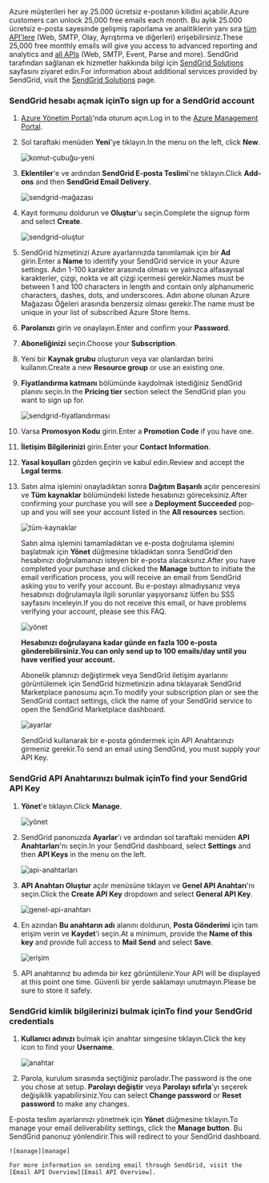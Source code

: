 <span data-ttu-id="400b7-101">Azure müşterileri her ay 25.000 ücretsiz e-postanın kilidini açabilir.</span><span class="sxs-lookup"><span data-stu-id="400b7-101">Azure customers can unlock 25,000 free emails each month.</span></span> <span data-ttu-id="400b7-102">Bu aylık 25.000 ücretsiz e-posta sayesinde gelişmiş raporlama ve analitiklerin yanı sıra [tüm API'lere][all APIs] (Web, SMTP, Olay, Ayrıştırma ve diğerleri) erişebilirsiniz.</span><span class="sxs-lookup"><span data-stu-id="400b7-102">These 25,000 free monthly emails will give you access to advanced reporting and analytics and [all APIs][all APIs] (Web, SMTP, Event, Parse and more).</span></span> <span data-ttu-id="400b7-103">SendGrid tarafından sağlanan ek hizmetler hakkında bilgi için [SendGrid Solutions][SendGrid Solutions] sayfasını ziyaret edin.</span><span class="sxs-lookup"><span data-stu-id="400b7-103">For information about additional services provided by SendGrid, visit the [SendGrid Solutions][SendGrid Solutions] page.</span></span>

### <a name="to-sign-up-for-a-sendgrid-account"></a><span data-ttu-id="400b7-104">SendGrid hesabı açmak için</span><span class="sxs-lookup"><span data-stu-id="400b7-104">To sign up for a SendGrid account</span></span>
1. <span data-ttu-id="400b7-105">[Azure Yönetim Portalı][Azure Management Portal]'nda oturum açın.</span><span class="sxs-lookup"><span data-stu-id="400b7-105">Log in to the [Azure Management Portal][Azure Management Portal].</span></span>
2. <span data-ttu-id="400b7-106">Sol taraftaki menüden **Yeni**'ye tıklayın.</span><span class="sxs-lookup"><span data-stu-id="400b7-106">In the menu on the left, click **New**.</span></span>

    ![komut-çubuğu-yeni][command-bar-new]
3. <span data-ttu-id="400b7-108">**Eklentiler**'e ve ardından **SendGrid E-posta Teslimi**'ne tıklayın.</span><span class="sxs-lookup"><span data-stu-id="400b7-108">Click **Add-ons** and then **SendGrid Email Delivery**.</span></span>

    ![sendgrid-mağazası][sendgrid-store]
4. <span data-ttu-id="400b7-110">Kayıt formunu doldurun ve **Oluştur**'u seçin.</span><span class="sxs-lookup"><span data-stu-id="400b7-110">Complete the signup form and select **Create**.</span></span>

    ![sendgrid-oluştur][sendgrid-create]
5. <span data-ttu-id="400b7-112">SendGrid hizmetinizi Azure ayarlarınızda tanımlamak için bir **Ad** girin.</span><span class="sxs-lookup"><span data-stu-id="400b7-112">Enter a **Name** to identify your SendGrid service in your Azure settings.</span></span> <span data-ttu-id="400b7-113">Adın 1-100 karakter arasında olması ve yalnızca alfasayısal karakterler, çizgi, nokta ve alt çizgi içermesi gerekir.</span><span class="sxs-lookup"><span data-stu-id="400b7-113">Names must be between 1 and 100 characters in length and contain only alphanumeric characters, dashes, dots, and underscores.</span></span> <span data-ttu-id="400b7-114">Adın abone olunan Azure Mağazası Öğeleri arasında benzersiz olması gerekir.</span><span class="sxs-lookup"><span data-stu-id="400b7-114">The name must be unique in your list of subscribed Azure Store Items.</span></span>
6. <span data-ttu-id="400b7-115">**Parolanızı** girin ve onaylayın.</span><span class="sxs-lookup"><span data-stu-id="400b7-115">Enter and confirm your **Password**.</span></span>
7. <span data-ttu-id="400b7-116">**Aboneliğinizi** seçin.</span><span class="sxs-lookup"><span data-stu-id="400b7-116">Choose your **Subscription**.</span></span>
8. <span data-ttu-id="400b7-117">Yeni bir **Kaynak grubu** oluşturun veya var olanlardan birini kullanın.</span><span class="sxs-lookup"><span data-stu-id="400b7-117">Create a new **Resource group** or use an existing one.</span></span>
9. <span data-ttu-id="400b7-118">**Fiyatlandırma katmanı** bölümünde kaydolmak istediğiniz SendGrid planını seçin.</span><span class="sxs-lookup"><span data-stu-id="400b7-118">In the **Pricing tier** section select the SendGrid plan you want to sign up for.</span></span>

    ![sendgrid-fiyatlandırması][sendgrid-pricing]
10. <span data-ttu-id="400b7-120">Varsa **Promosyon Kodu** girin.</span><span class="sxs-lookup"><span data-stu-id="400b7-120">Enter a **Promotion Code** if you have one.</span></span>
11. <span data-ttu-id="400b7-121">**İletişim Bilgilerinizi** girin.</span><span class="sxs-lookup"><span data-stu-id="400b7-121">Enter your **Contact Information**.</span></span>
12. <span data-ttu-id="400b7-122">**Yasal koşulları** gözden geçirin ve kabul edin.</span><span class="sxs-lookup"><span data-stu-id="400b7-122">Review and accept the **Legal terms**.</span></span>
13. <span data-ttu-id="400b7-123">Satın alma işlemini onayladıktan sonra **Dağıtım Başarılı** açılır penceresini ve **Tüm kaynaklar** bölümündeki listede hesabınızı göreceksiniz.</span><span class="sxs-lookup"><span data-stu-id="400b7-123">After confirming your purchase you will see a **Deployment Succeeded** pop-up and you will see your account listed in the **All resources** section.</span></span>

    ![tüm-kaynaklar][all-resources]

    <span data-ttu-id="400b7-125">Satın alma işlemini tamamladıktan ve e-posta doğrulama işlemini başlatmak için **Yönet** düğmesine tıkladıktan sonra SendGrid'den hesabınızı doğrulamanızı isteyen bir e-posta alacaksınız.</span><span class="sxs-lookup"><span data-stu-id="400b7-125">After you have completed your purchase and clicked the **Manage** button to initiate the email verification process, you will receive an email from SendGrid asking you to verify your account.</span></span> <span data-ttu-id="400b7-126">Bu e-postayı almadıysanız veya hesabınızı doğrulamayla ilgili sorunlar yaşıyorsanız lütfen bu SSS sayfasını inceleyin.</span><span class="sxs-lookup"><span data-stu-id="400b7-126">If you do not receive this email, or have problems verifying your account, please see this FAQ.</span></span>

    ![yönet][manage]

    <span data-ttu-id="400b7-128">**Hesabınızı doğrulayana kadar günde en fazla 100 e-posta gönderebilirsiniz.**</span><span class="sxs-lookup"><span data-stu-id="400b7-128">**You can only send up to 100 emails/day until you have verified your account.**</span></span>

    <span data-ttu-id="400b7-129">Abonelik planınızı değiştirmek veya SendGrid iletişim ayarlarını görüntülemek için SendGrid hizmetinizin adına tıklayarak SendGrid Marketplace panosunu açın.</span><span class="sxs-lookup"><span data-stu-id="400b7-129">To modify your subscription plan or see the SendGrid contact settings, click the name of your SendGrid service to open the SendGrid Marketplace dashboard.</span></span>

    ![ayarlar][settings]

    <span data-ttu-id="400b7-131">SendGrid kullanarak bir e-posta göndermek için API Anahtarınızı girmeniz gerekir.</span><span class="sxs-lookup"><span data-stu-id="400b7-131">To send an email using SendGrid, you must supply your API Key.</span></span>

### <a name="to-find-your-sendgrid-api-key"></a><span data-ttu-id="400b7-132">SendGrid API Anahtarınızı bulmak için</span><span class="sxs-lookup"><span data-stu-id="400b7-132">To find your SendGrid API Key</span></span>
1. <span data-ttu-id="400b7-133">**Yönet**'e tıklayın.</span><span class="sxs-lookup"><span data-stu-id="400b7-133">Click **Manage**.</span></span>

    ![yönet][manage]
2. <span data-ttu-id="400b7-135">SendGrid panonuzda **Ayarlar**'ı ve ardından sol taraftaki menüden **API Anahtarları**'nı seçin.</span><span class="sxs-lookup"><span data-stu-id="400b7-135">In your SendGrid dashboard, select **Settings** and then **API Keys** in the menu on the left.</span></span>

    ![api-anahtarları][api-keys]

3. <span data-ttu-id="400b7-137">**API Anahtarı Oluştur** açılır menüsüne tıklayın ve **Genel API Anahtarı**'nı seçin.</span><span class="sxs-lookup"><span data-stu-id="400b7-137">Click the **Create API Key** dropdown and select **General API Key**.</span></span>

    ![genel-api-anahtarı][general-api-key]
4. <span data-ttu-id="400b7-139">En azından **Bu anahtarın adı** alanını doldurun, **Posta Gönderimi** için tam erişim verin ve **Kaydet**'i seçin.</span><span class="sxs-lookup"><span data-stu-id="400b7-139">At a minimum, provide the **Name of this key** and provide full access to **Mail Send** and select **Save**.</span></span>

    ![erişim][access]
5. <span data-ttu-id="400b7-141">API anahtarınız bu adımda bir kez görüntülenir.</span><span class="sxs-lookup"><span data-stu-id="400b7-141">Your API will be displayed at this point one time.</span></span> <span data-ttu-id="400b7-142">Güvenli bir yerde saklamayı unutmayın.</span><span class="sxs-lookup"><span data-stu-id="400b7-142">Please be sure to store it safely.</span></span>

### <a name="to-find-your-sendgrid-credentials"></a><span data-ttu-id="400b7-143">SendGrid kimlik bilgilerinizi bulmak için</span><span class="sxs-lookup"><span data-stu-id="400b7-143">To find your SendGrid credentials</span></span>
1. <span data-ttu-id="400b7-144">**Kullanıcı adınızı** bulmak için anahtar simgesine tıklayın.</span><span class="sxs-lookup"><span data-stu-id="400b7-144">Click the key icon to find your **Username**.</span></span>

    ![anahtar][key]
2. <span data-ttu-id="400b7-146">Parola, kurulum sırasında seçtiğiniz paroladır.</span><span class="sxs-lookup"><span data-stu-id="400b7-146">The password is the one you chose at setup.</span></span> <span data-ttu-id="400b7-147">**Parolayı değiştir** veya **Parolayı sıfırla**'yı seçerek değişiklik yapabilirsiniz.</span><span class="sxs-lookup"><span data-stu-id="400b7-147">You can select **Change password** or **Reset password** to make any changes.</span></span>

<span data-ttu-id="400b7-148">E-posta teslim ayarlarınızı yönetmek için **Yönet** düğmesine tıklayın.</span><span class="sxs-lookup"><span data-stu-id="400b7-148">To manage your email deliverability settings, click the **Manage button**.</span></span> <span data-ttu-id="400b7-149">Bu SendGrid panonuz yönlendirir.</span><span class="sxs-lookup"><span data-stu-id="400b7-149">This will redirect to your SendGrid dashboard.</span></span>

    ![manage][manage]

    For more information on sending email through SendGrid, visit the [Email API Overview][Email API Overview].

<!--images-->

[command-bar-new]: ./media/sendgrid-sign-up/new-addon.png
[sendgrid-store]: ./media/sendgrid-sign-up/sendgrid-store.png
[sendgrid-create]: ./media/sendgrid-sign-up/sendgrid-create.png
[sendgrid-pricing]: ./media/sendgrid-sign-up/sendgrid-pricing.png
[all-resources]: ./media/sendgrid-sign-up/all-resources.png
[manage]: ./media/sendgrid-sign-up/manage.png
[settings]: ./media/sendgrid-sign-up/settings.png
[api-keys]: ./media/sendgrid-sign-up/api-keys.png
[general-api-key]: ./media/sendgrid-sign-up/general-api-key.png
[access]: ./media/sendgrid-sign-up/access.png
[key]: ./media/sendgrid-sign-up/key.png

<!--Links-->

[SendGrid Solutions]: https://sendgrid.com/solutions
[Azure Management Portal]: https://manage.windowsazure.com
[SendGrid Getting Started]: http://sendgrid.com/docs
[SendGrid Provisioning Process]: https://support.sendgrid.com/hc/articles/200181628-Why-is-my-account-being-provisioned-
[all APIs]: https://sendgrid.com/docs/API_Reference/index.html
[Email API Overview]: https://sendgrid.com/docs/API_Reference/Web_API_v3/Mail/index.html
